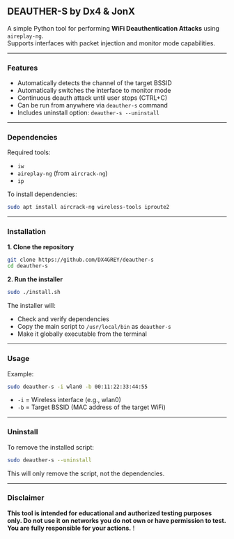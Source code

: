 ## **DEAUTHER-S by Dx4 & JonX**

A simple Python tool for performing **WiFi Deauthentication Attacks** using `aireplay-ng`.  
Supports interfaces with packet injection and monitor mode capabilities.

---

### **Features**
- Automatically detects the channel of the target BSSID  
- Automatically switches the interface to monitor mode  
- Continuous deauth attack until user stops (CTRL+C)  
- Can be run from anywhere via `deauther-s` command  
- Includes uninstall option: `deauther-s --uninstall`

---

### **Dependencies**
Required tools:
- `iw`
- `aireplay-ng` (from `aircrack-ng`)
- `ip`

To install dependencies:
```bash
sudo apt install aircrack-ng wireless-tools iproute2
```

---

### **Installation**
**1. Clone the repository**
```bash
git clone https://github.com/DX4GREY/deauther-s
cd deauther-s
```

**2. Run the installer**
```bash
sudo ./install.sh
```

The installer will:
- Check and verify dependencies
- Copy the main script to `/usr/local/bin` as `deauther-s`
- Make it globally executable from the terminal

---

### **Usage**
Example:
```bash
sudo deauther-s -i wlan0 -b 00:11:22:33:44:55
```

- `-i` = Wireless interface (e.g., wlan0)
- `-b` = Target BSSID (MAC address of the target WiFi)

---

### **Uninstall**
To remove the installed script:
```bash
sudo deauther-s --uninstall
```

This will only remove the script, not the dependencies.

---

### **Disclaimer**
**This tool is intended for educational and authorized testing purposes only. Do not use it on networks you do not own or have permission to test. You are fully responsible for your actions.**
!
